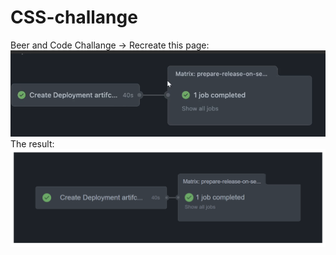 # CSS-challange
Beer and Code Challange -> Recreate this page:
<img src='challange/challange.png'>
The result: 
<img src='challange/result.png'>